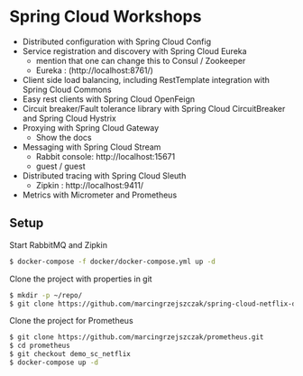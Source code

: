 # Spring Cloud Workshops

- Distributed configuration with Spring Cloud Config
- Service registration and discovery with Spring Cloud Eureka 
	* mention that one can change this to Consul / Zookeeper
	* Eureka : (http://localhost:8761/)
- Client side load balancing, including RestTemplate integration with Spring Cloud Commons
- Easy rest clients with Spring Cloud OpenFeign
- Circuit breaker/Fault tolerance library with Spring Cloud CircuitBreaker and Spring Cloud Hystrix
- Proxying with Spring Cloud Gateway
	* Show the docs
- Messaging with Spring Cloud Stream
	* Rabbit console: http://localhost:15671
	* guest / guest
- Distributed tracing with Spring Cloud Sleuth
	* Zipkin : http://localhost:9411/
- Metrics with Micrometer and Prometheus

## Setup

Start RabbitMQ and Zipkin

```bash
$ docker-compose -f docker/docker-compose.yml up -d
```

Clone the project with properties in git

```bash
$ mkdir -p ~/repo/
$ git clone https://github.com/marcingrzejszczak/spring-cloud-netflix-demo-git.git ~/repo/spring-cloud-netflix-demo-git
```

Clone the project for Prometheus

```bash
$ git clone https://github.com/marcingrzejszczak/prometheus.git
$ cd prometheus
$ git checkout demo_sc_netflix
$ docker-compose up -d
```
